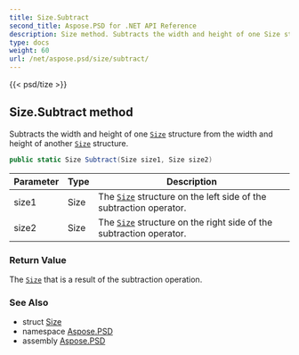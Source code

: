 ```yaml
---
title: Size.Subtract
second_title: Aspose.PSD for .NET API Reference
description: Size method. Subtracts the width and height of one Size structure from the width and height of another Size structure
type: docs
weight: 60
url: /net/aspose.psd/size/subtract/
---
```

{{< psd/tize >}}
## Size.Subtract method

Subtracts the width and height of one [`Size`](../) structure from the width and height of another [`Size`](../) structure.

```csharp
public static Size Subtract(Size size1, Size size2)
```

| Parameter | Type | Description |
| --- | --- | --- |
| size1 | Size | The [`Size`](../) structure on the left side of the subtraction operator. |
| size2 | Size | The [`Size`](../) structure on the right side of the subtraction operator. |

### Return Value

The [`Size`](../) that is a result of the subtraction operation.

### See Also

* struct [Size](../)
* namespace [Aspose.PSD](../../../aspose.psd/)
* assembly [Aspose.PSD](../../../)


